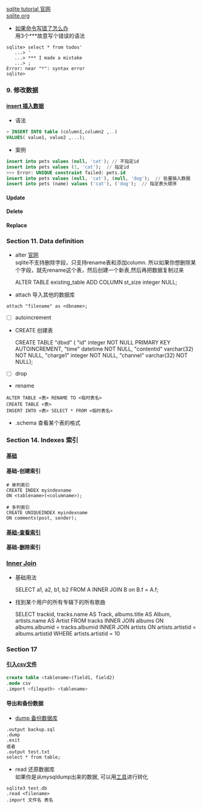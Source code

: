 [sqlite tutorial 官网](http://www.sqlitetutorial.net/)  
[sqlite org](https://sqlite.org/index.html)  

* [如果命令写错了怎么办](https://unix.stackexchange.com/questions/291083/sqlite3-command-line-how-do-you-cancel-a-command)  
用3个***故意写个错误的语法
```
sqlite> select * from todos'
   ...> '
   ...> *** I made a mistake
   ...> ;
Error: near "*": syntax error
sqlite>
```

### 9. 修改数据
#### [insert 插入数据](https://www.sqlitetutorial.net/sqlite-insert/)
* 语法
```sql
> INSERT INTO table (column1,column2 ,..)  
VALUES( value1,	value2 ,...);
```

* 案例

```sql
insert into pets values (null, 'cat'); // 不指定id
insert into pets values (1, 'cat');  // 指定id
>>> Error: UNIQUE constraint failed: pets.id
insert into pets values (null, 'cat'), (null, 'dog');  // 批量插入数据
insert into pets (name) values ('cat'), ('dog');  // 指定表头顺序
```

#### Update
#### Delete
#### Replace

### Section 11. Data definition
* alter
[官网](http://www.sqlitetutorial.net/sqlite-alter-table/)  
sqlite不支持删除字段，只支持rename表和添加column. 所以如果你想删除某个字段，就先rename这个表，然后创建一个新表,然后再把数据复制过来


    ALTER TABLE existing_table ADD COLUMN st_size integer NULL;

* attach
导入其他的数据库
```
attach "filename" as <dbname>;
```
* [ ] autoincrement
* CREATE 创建表


    CREATE TABLE "dbxd" (
    "id" integer NOT NULL PRIMARY KEY AUTOINCREMENT, 
    "time" datetime NOT NULL, 
    "contentid" varchar(32) NOT NULL,
    "charge1" integer NOT NULL, 
    "channel" varchar(32) NOT NULL);  

* [ ] drop
* rename
```
ALTER TABLE <表> RENAME TO <临时表名>
CREATE TABLE <表>
INSERT INTO <表> SELECT * FROM <临时表名>
```
* .schema
查看某个表的格式  

### Section 14. Indexes 索引
#### [基础](https://www.sqlitetutorial.net/sqlite-index/)
#### 基础-创建索引

    # 单列索引
    CREATE INDEX myindexname
    ON <tablename>(<columname>);

    # 多列索引
    CREATE UNIQUEINDEX myindexname
    ON comments(post, sender);


#### [基础-查看索引](https://www.sqlitetutorial.net/sqlite-index/#shcb-language-14)
#### 基础-删除索引

### [Inner Join](https://www.sqlitetutorial.net/sqlite-inner-join/)
* 基础用法


    SELECT a1, a2, b1, b2
    FROM A
    INNER JOIN B on B.f = A.f;

* 找到某个用户的所有专辑下的所有歌曲


    SELECT
        trackid,
        tracks.name AS Track,
        albums.title AS Album,
        artists.name AS Artist
    FROM
        tracks
    INNER JOIN albums ON albums.albumid = tracks.albumid
    INNER JOIN artists ON artists.artistid = albums.artistid
    WHERE
        artists.artistid = 10

### Section 17
#### [引入csv文件](https://www.sqlitetutorial.net/sqlite-import-csv/)

```sql
create table <tablename>(field1, field2)
.mode csv
.import <filepath> <tablename>
```

#### 导出和备份数据
* [dump 备份数据库](http://www.sqlitetutorial.net/sqlite-dump/)
```
.output backup.sql
.dump
.exit
或者
.output test.txt
select * from table;
```

* read 还原数据库  
如果你是从mysqldump出来的数据, 可以用[工具](https://github.com/dumblob/mysql2sqlite)进行转化
```
sqlite3 test.db
.read <filename>
.import 文件名 表名
```
